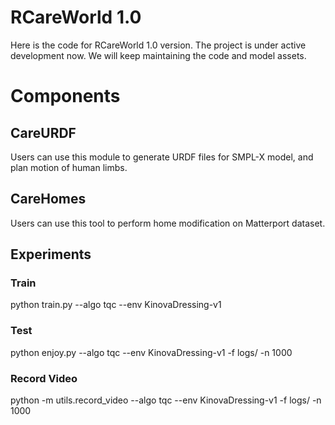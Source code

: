 # RCareWorld 1.0
Here is the code for RCareWorld 1.0 version. The project is under active development now. We will keep maintaining the code and model assets.

# Components
## CareURDF
Users can use this module to generate URDF files for SMPL-X model, and plan motion of human limbs.
## CareHomes
Users can use this tool to perform home modification on Matterport dataset.

## Experiments
### Train
python train.py --algo tqc --env KinovaDressing-v1
### Test
python enjoy.py --algo tqc --env KinovaDressing-v1 -f logs/ -n 1000
### Record Video
python -m utils.record_video --algo tqc --env KinovaDressing-v1 -f logs/ -n 1000
